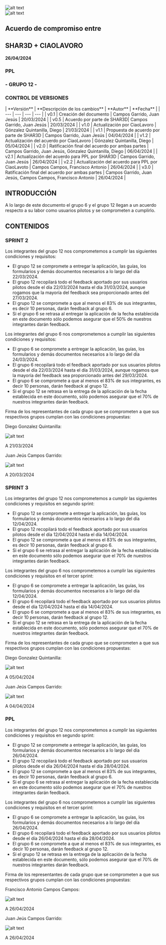 ![alt text](/img/logo.png)  
![alt text](/img/CL.png)


## Acuerdo de compromiso entre

## **SHAR3D + CIAOLAVORO**

#### 26/04/2024

### **PPL**

### **- GRUPO 12 -** 

### **CONTROL DE VERSIONES**
<div class="markdown-table">
| **Versión** | **Descripción de los cambios** | **Autor** | **Fecha** |
| --- | --- | --- | --- |
| v0.1 | Creación del documento | Campos Garrido, Juan Jesús | 20/03/2024 |
| v0.5 | Acuerdo por parte de SHAR3D| Campos Garrido, Juan Jesús | 20/03/2024 |
| v1.0 | Actualización por CiaoLavoro | Gónzalez Quintanilla, Diego | 21/03/2024 |
| v1.1 | Propuesta de acuerdo por parte de SHAR3D | Campos Garrido, Juan Jesús | 04/04/2024 |
| v1.2 | Actualización del acuerdo por CiaoLavoro | Gónzalez Quintanilla, Diego | 05/04/2024 |
| v2.0 | Ratificación final del acuerdo por ambas partes | Campos Garrido, Juan Jesús, Gónzalez Quintanilla, Diego | 06/04/2024 | 
| v2.1 | Actualización del acuerdo para PPL por SHAR3D | Campos Garrido, Juan Jesús | 26/04/2024 |
| v2.2 | Actualización del acuerdo para PPL por CiaoLavoto | Campos Campos, Francisco Antonio | 26/04/2024 |
| v3.0 | Ratificación final del acuerdo por ambas partes | Campos Garrido, Juan Jesús, Campos Campos, Francisco Antonio | 26/04/2024 |
</div>

## INTRODUCCIÓN
A lo largo de este documento el grupo 6 y el grupo 12 llegan a un acuerdo respecto a su labor como usuarios pilotos y se comprometen a cumplirlo.

## CONTENIDOS

### SPRINT 2
Los integrantes del grupo 12 nos comprometemos a cumplir las siguientes condiciones y requisitos:
+ El grupo 12 se compromete a entregar la aplicación, las guías, los formularios y demás documentos necesarios a lo largo del día 22/03/2024.
+ El grupo 12 recopilará todo el feedback aportado por sus usuarios pilotos desde el día 22/03/2024 hasta el día 31/03/2024, aunque rogamos que la mayoría del feedback sea proporcionado antes del 27/03/2024.
+ El grupo 12 se compromete a que al menos el 83% de sus integrantes, es decir 10 personas, darán feedback al grupo 6.
+ Si el grupo 6 se retrasa al entregar la aplicación de la fecha establecida en este documento sólo podemos asegurar que el 50% de nuestros integrantes darán feedback.

Los integrantes del grupo 6 nos comprometemos a cumplir las siguientes condiciones y requisitos:

+ El grupo 6 se compromete a entregar la aplicación, las guías, los formularios y demás documentos necesarios a lo largo del día 24/03/2024.
+ El grupo 6 recopilará todo el feedback aportado por sus usuarios pilotos desde el día 22/03/2024 hasta el día 31/03/2024, aunque rogamos que la mayoría del feedback sea proporcionado antes del 29/03/2024.
+ El grupo 6 se compromete a que al menos el 83% de sus integrantes, es decir 10 personas, darán feedback al grupo 12.
+ Si el grupo 12 se retrasa en la entrega de la aplicación de la fecha establecida en este documento, sólo podemos asegurar que el 70% de nuestros integrantes darán feedback.

Firma de los representantes de cada grupo que se comprometen a que sus respectivos grupos cumplan con las condiciones propuestas:

Diego Gonzalez Quintanilla:

![alt text](/img/firma_cl.png)

A 21/03/2024

Juan Jeús Campos Garrido:

![alt text](/img/firma_guaje.png)

A 20/03/2024



### SPRINT 3

Los integrantes del grupo 12 nos comprometemos a cumplir las siguientes condiciones y requisitos en segundo sprint:
+ El grupo 12 se compromete a entregar la aplicación, las guías, los formularios y demás documentos necesarios a lo largo del día 12/04/2024.
+ El grupo 12 recopilará todo el feedback aportado por sus usuarios pilotos desde el día 12/04/2024 hasta el día 14/04/2024.
+ El grupo 12 se compromete a que al menos el 83% de sus integrantes, es decir 10 personas, darán feedback al grupo 6.
+ Si el grupo 6 se retrasa al entregar la aplicación de la fecha establecida en este documento sólo podemos asegurar que el 70% de nuestros integrantes darán feedback.

Los integrantes del grupo 6 nos comprometemos a cumplir las siguientes condiciones y requisitos en el tercer sprint:
+ El grupo 6 se compromete a entregar la aplicación, las guías, los formularios y demás documentos necesarios a lo largo del día 12/04/2024.
+ El grupo 6 recopilará todo el feedback aportado por sus usuarios pilotos desde el día 12/04/2024 hasta el día 14/04/2024.
+ El grupo 6 se compromete a que al menos el 83% de sus integrantes, es decir 10 personas, darán feedback al grupo 12.
+ Si el grupo 12 se retrasa en la entrega de la aplicación de la fecha establecida en este documento, sólo podemos asegurar que el 70% de nuestros integrantes darán feedback.


Firma de los representantes de cada grupo que se comprometen a que sus respectivos grupos cumplan con las condiciones propuestas:

Diego Gonzalez Quintanilla:

![alt text](/img/firma_cl.png)

A 05/04/2024

Juan Jeús Campos Garrido:

![alt text](/img/firma_guaje.png)

A 04/04/2024

### PPL

Los integrantes del grupo 12 nos comprometemos a cumplir las siguientes condiciones y requisitos en segundo sprint:
+ El grupo 12 se compromete a entregar la aplicación, las guías, los formularios y demás documentos necesarios a lo largo del día 26/04/2024.
+ El grupo 12 recopilará todo el feedback aportado por sus usuarios pilotos desde el día 26/04/2024 hasta el día 28/04/2024.
+ El grupo 12 se compromete a que al menos el 83% de sus integrantes, es decir 10 personas, darán feedback al grupo 6.
+ Si el grupo 6 se retrasa al entregar la aplicación de la fecha establecida en este documento sólo podemos asegurar que el 70% de nuestros integrantes darán feedback.

Los integrantes del grupo 6 nos comprometemos a cumplir las siguientes condiciones y requisitos en el tercer sprint:
+ El grupo 6 se compromete a entregar la aplicación, las guías, los formularios y demás documentos necesarios a lo largo del día 26/04/2024.
+ El grupo 6 recopilará todo el feedback aportado por sus usuarios pilotos desde el día 26/04/2024 hasta el día 28/04/2024.
+ El grupo 6 se compromete a que al menos el 83% de sus integrantes, es decir 10 personas, darán feedback al grupo 12.
+ Si el grupo 12 se retrasa en la entrega de la aplicación de la fecha establecida en este documento, sólo podemos asegurar que el 70% de nuestros integrantes darán feedback.


Firma de los representantes de cada grupo que se comprometen a que sus respectivos grupos cumplan con las condiciones propuestas:

Francisco Antonio Campos Campos:

![alt text](/img/firma_fran.png)

A 26/04/2024

Juan Jeús Campos Garrido:

![alt text](/img/firma_guaje.png)

A 26/04/2024